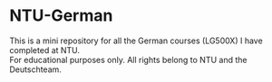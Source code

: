 # NTU-German

This is a mini repository for all the German courses (LG500X) I have completed at NTU. <br>
For educational purposes only. All rights belong to NTU and the Deutschteam.
